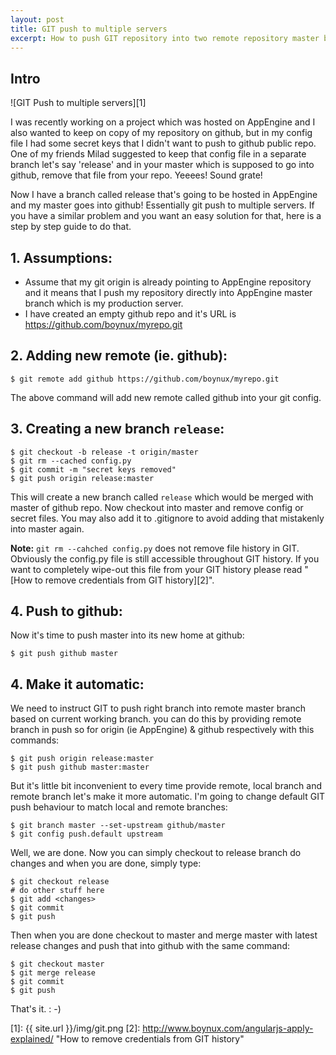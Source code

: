 ```yaml
---
layout: post
title: GIT push to multiple servers
excerpt: How to push GIT repository into two remote repository master branches with different commits. Here is a step-by-step guide to git push to multiple repositories.
---
```


## Intro

![GIT Push to multiple servers][1] 

I was recently working on a project which was hosted on AppEngine and I also wanted to keep on copy of my repository on github, but in my config file I had some secret keys that I didn't want to push to github public repo. One of my friends Milad suggested to keep that config file in a separate branch let's say 'release' and in your master which is supposed to go into github, remove that file from your repo. Yeeees! Sound grate! 

Now I have a branch called release that's going to be hosted in AppEngine and my master goes into github! Essentially git push to multiple servers. If you have a similar problem and you want an easy solution for that, here is a step by step guide to do that. 

<script type="text/javascript" src="//pagead2.googlesyndication.com/pagead/js/adsbygoogle.js" async=""></script>
<div class="ads"> <ins class="adsbygoogle adslot_1" style="display:block" data-ad-client="ca-pub-5768423765640512" data-ad-slot="4587256441" data-ad-format="horizontal"></ins> <script> (adsbygoogle = window.adsbygoogle || []).push({}); </script> </div>

## 1. Assumptions:

*   Assume that my git origin is already pointing to AppEngine repository and it means that I push my repository directly into AppEngine master branch which is my production server.
*   I have created an empty github repo and it's URL is https://github.com/boynux/myrepo.git

## 2. Adding new remote (ie. github):

    $ git remote add github https://github.com/boynux/myrepo.git

The above command will add new remote called github into your git config. 

## 3. Creating a new branch `release`:

    $ git checkout -b release -t origin/master
    $ git rm --cached config.py
    $ git commit -m "secret keys removed"
    $ git push origin release:master

This will create a new branch called `release` which would be merged with master of github repo. Now checkout into master and remove config or secret files. You may also add it to .gitignore to avoid adding that mistakenly into master again. 

**Note:**  `git rm --cahched config.py` does not remove file history in GIT. Obviously the config.py file is still accessible throughout GIT history. If you want to completely wipe-out this file from your GIT history  please read "[How to remove credentials from GIT history][2]". 

<div class="ads"> <ins class="adsbygoogle adslot_1" style="display:block" data-ad-client="ca-pub-5768423765640512" data-ad-slot="4587256441" data-ad-format="horizontal"></ins> <script> (adsbygoogle = window.adsbygoogle || []).push({}); </script> </div>

## 4. Push to github: 
Now it's time to push master into its new home at github: 

    $ git push github master

## 4\. Make it automatic: 

We need to instruct GIT to push right branch into remote master branch based on current working branch. you can do this by providing remote branch in push so for origin (ie AppEngine) & github respectively with this commands: 

    $ git push origin release:master
    $ git push github master:master

But it's little bit inconvenient to every time provide remote, local branch and remote branch let's make it more automatic. I'm going to change default GIT push behaviour to match local and remote branches: 

    $ git branch master --set-upstream github/master
    $ git config push.default upstream

Well, we are done. Now you can simply checkout to release branch do changes and when you are done,  simply type: 

    $ git checkout release
    # do other stuff here
    $ git add <changes>
    $ git commit
    $ git push

Then when you are done checkout to master and merge master with latest release changes and push that into github with the same command: 

    $ git checkout master
    $ git merge release
    $ git commit
    $ git push

That's it.  : -)

[1]: {{ site.url }}/img/git.png
[2]: http://www.boynux.com/angularjs-apply-explained/ "How to remove credentials from GIT history"
